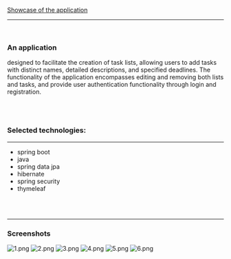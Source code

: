 
[Showcase of the application](https://www.youtube.com/watch?v=3RebPwLiR-I&fbclid=IwAR2pAKw8WKk8P-gNBFoNAQlHN8rysNR3RfwQoiGMMdq0qCju-H0U8Ih0xjo)

---

<br>

### An application
designed to facilitate the creation of task lists, allowing users
to add tasks with distinct names, detailed descriptions, and specified deadlines.
The functionality of the application encompasses editing and removing both lists and tasks,
and provide user authentication functionality through login and registration.


<br>
<br>

### Selected technologies:

---
- spring boot
- java
- spring data jpa
- hibernate
- spring security
- thymeleaf

<br>
<br>

---
### Screenshots
![1.png](..%2F..%2FUsers%2FOlek%20Banasiak%2FDesktop%2Fzdjecia%20do%20to%20do%20listy%2F1.png)
![2.png](..%2F..%2FUsers%2FOlek%20Banasiak%2FDesktop%2Fzdjecia%20do%20to%20do%20listy%2F2.png)
![3.png](..%2F..%2FUsers%2FOlek%20Banasiak%2FDesktop%2Fzdjecia%20do%20to%20do%20listy%2F3.png)
![4.png](..%2F..%2FUsers%2FOlek%20Banasiak%2FDesktop%2Fzdjecia%20do%20to%20do%20listy%2F4.png)
![5.png](..%2F..%2FUsers%2FOlek%20Banasiak%2FDesktop%2Fzdjecia%20do%20to%20do%20listy%2F5.png)
![6.png](..%2F..%2FUsers%2FOlek%20Banasiak%2FDesktop%2Fzdjecia%20do%20to%20do%20listy%2F6.png)